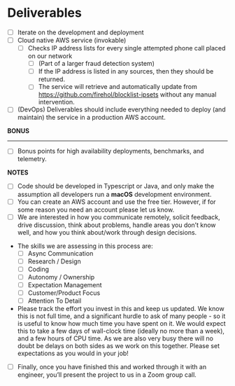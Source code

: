 # Deliverables

- [ ] Iterate on the development and deployment
- [ ] Cloud native AWS service (invokable)
  - [ ] Checks IP address lists for every single attempted phone call placed on our network
    - [ ] (Part of a larger fraud detection system)
    - [ ] If the IP address is listed in any sources, then they should be returned.
    - [ ] The service will retrieve and automatically update from https://github.com/firehol/blocklist-ipsets without any manual intervention. 
- [ ] (DevOps) Deliverables should include everything needed to deploy (and maintain) the service in a production AWS account.

**BONUS**

---

- [ ] Bonus points for high availability deployments, benchmarks, and telemetry.

**NOTES**

- [ ] Code should be developed in Typescript or Java, and only make the assumption all developers run a **macOS** development environment.
- [ ] You can create an AWS account and use the free tier. However, if for some reason you need an account please let us know.
- [ ] We are interested in how you communicate remotely, solicit feedback, drive discussion, think about problems, handle areas you don’t know well, and how you think about/work through design decisions.
- The skills we are assessing in this process are:
  - [ ] Async Communication
  - [ ] Research / Design
  - [ ] Coding
  - [ ] Autonomy / Ownership
  - [ ] Expectation Management
  - [ ] Customer/Product Focus
  - [ ] Attention To Detail
- Please track the effort you invest in this and keep us updated. We know this is not full time, and a significant hurdle to ask of many people - so it is useful to know how much time you have spent on it. We would expect this to take a few days of wall-clock time (ideally no more than a week), and a few hours of CPU time. As we are also very busy there will no doubt be delays on both sides as we work on this together. Please set expectations as you would in your job!
- [ ] Finally, once you have finished this and worked through it with an engineer, you’ll present the project to us in a Zoom group call.
